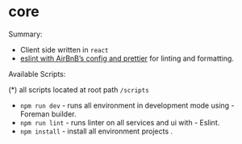 # core


Summary:

- Client side written in `react`
- [eslint with AirBnB’s config and prettier](https://medium.com/@pppped/extend-create-react-app-with-airbnbs-eslint-config-prettier-flow-and-react-testing-library-96627e9a9672) for linting and formatting.

Available Scripts:

(*) all scripts located at root path `/scripts`
- `npm run dev` - runs all environment in development mode using - Foreman builder.
- `npm run lint` - runs linter on all services and ui with - Eslint.
- `npm install` - install all environment projects .
